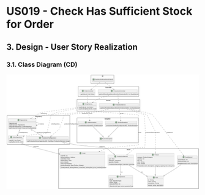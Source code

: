 # US019 - Check Has Sufficient Stock for Order

## 3. Design - User Story Realization

### 3.1. Class Diagram (CD)

![Class Diagram](svg/us019-class-diagram.svg)